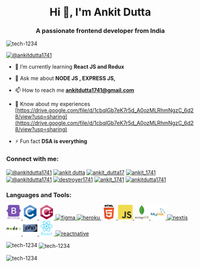 <h1 align="center">Hi 👋, I'm Ankit Dutta</h1>
<h3 align="center">A passionate frontend developer from India</h3>

<p align="left"> <img src="https://komarev.com/ghpvc/?username=tech-1234&label=Profile%20views&color=0e75b6&style=flat" alt="tech-1234" /> </p>

<p align="left"> <a href="https://twitter.com/@ankitdutta1741" target="blank"><img src="https://img.shields.io/twitter/follow/@ankitdutta1741?logo=twitter&style=for-the-badge" alt="@ankitdutta1741" /></a> </p>

- 🌱 I’m currently learning **React JS and Redux**

- 💬 Ask me about **NODE JS , EXPRESS JS,**

- 📫 How to reach me **ankitdutta1741@gmail.com**

- 📄 Know about my experiences [https://drive.google.com/file/d/1cbqlGb7eK7r5d_A0ozMLRhmNgzC_6d28/view?usp=sharing](https://drive.google.com/file/d/1cbqlGb7eK7r5d_A0ozMLRhmNgzC_6d28/view?usp=sharing)

- ⚡ Fun fact **DSA is everything**

<h3 align="left">Connect with me:</h3>
<p align="left">
<a href="https://twitter.com/@ankitdutta1741" target="blank"><img align="center" src="https://raw.githubusercontent.com/rahuldkjain/github-profile-readme-generator/master/src/images/icons/Social/twitter.svg" alt="@ankitdutta1741" height="30" width="40" /></a>
<a href="https://linkedin.com/in/ankit dutta" target="blank"><img align="center" src="https://raw.githubusercontent.com/rahuldkjain/github-profile-readme-generator/master/src/images/icons/Social/linked-in-alt.svg" alt="ankit dutta" height="30" width="40" /></a>
<a href="https://instagram.com/ankit_dutta17" target="blank"><img align="center" src="https://raw.githubusercontent.com/rahuldkjain/github-profile-readme-generator/master/src/images/icons/Social/instagram.svg" alt="ankit_dutta17" height="30" width="40" /></a>
<a href="https://www.codechef.com/users/ankit_1741" target="blank"><img align="center" src="https://cdn.jsdelivr.net/npm/simple-icons@3.1.0/icons/codechef.svg" alt="ankit_1741" height="30" width="40" /></a>
<a href="https://www.hackerrank.com/@ankitdutta1741" target="blank"><img align="center" src="https://raw.githubusercontent.com/rahuldkjain/github-profile-readme-generator/master/src/images/icons/Social/hackerrank.svg" alt="@ankitdutta1741" height="30" width="40" /></a>
<a href="https://codeforces.com/profile/destroyer1741" target="blank"><img align="center" src="https://raw.githubusercontent.com/rahuldkjain/github-profile-readme-generator/master/src/images/icons/Social/codeforces.svg" alt="destroyer1741" height="30" width="40" /></a>
<a href="https://www.leetcode.com/ankit_1741" target="blank"><img align="center" src="https://raw.githubusercontent.com/rahuldkjain/github-profile-readme-generator/master/src/images/icons/Social/leet-code.svg" alt="ankit_1741" height="30" width="40" /></a>
<a href="https://auth.geeksforgeeks.org/user/ankitdutta1741" target="blank"><img align="center" src="https://raw.githubusercontent.com/rahuldkjain/github-profile-readme-generator/master/src/images/icons/Social/geeks-for-geeks.svg" alt="ankitdutta1741" height="30" width="40" /></a>
</p>

<h3 align="left">Languages and Tools:</h3>
<p align="left"> <a href="https://getbootstrap.com" target="_blank" rel="noreferrer"> <img src="https://raw.githubusercontent.com/devicons/devicon/master/icons/bootstrap/bootstrap-plain-wordmark.svg" alt="bootstrap" width="40" height="40"/> </a> <a href="https://www.cprogramming.com/" target="_blank" rel="noreferrer"> <img src="https://raw.githubusercontent.com/devicons/devicon/master/icons/c/c-original.svg" alt="c" width="40" height="40"/> </a> <a href="https://www.w3schools.com/cpp/" target="_blank" rel="noreferrer"> <img src="https://raw.githubusercontent.com/devicons/devicon/master/icons/cplusplus/cplusplus-original.svg" alt="cplusplus" width="40" height="40"/> </a> <a href="https://www.figma.com/" target="_blank" rel="noreferrer"> <img src="https://www.vectorlogo.zone/logos/figma/figma-icon.svg" alt="figma" width="40" height="40"/> </a> <a href="https://heroku.com" target="_blank" rel="noreferrer"> <img src="https://www.vectorlogo.zone/logos/heroku/heroku-icon.svg" alt="heroku" width="40" height="40"/> </a> <a href="https://www.w3.org/html/" target="_blank" rel="noreferrer"> <img src="https://raw.githubusercontent.com/devicons/devicon/master/icons/html5/html5-original-wordmark.svg" alt="html5" width="40" height="40"/> </a> <a href="https://developer.mozilla.org/en-US/docs/Web/JavaScript" target="_blank" rel="noreferrer"> <img src="https://raw.githubusercontent.com/devicons/devicon/master/icons/javascript/javascript-original.svg" alt="javascript" width="40" height="40"/> </a> <a href="https://www.mongodb.com/" target="_blank" rel="noreferrer"> <img src="https://raw.githubusercontent.com/devicons/devicon/master/icons/mongodb/mongodb-original-wordmark.svg" alt="mongodb" width="40" height="40"/> </a> <a href="https://www.mysql.com/" target="_blank" rel="noreferrer"> <img src="https://raw.githubusercontent.com/devicons/devicon/master/icons/mysql/mysql-original-wordmark.svg" alt="mysql" width="40" height="40"/> </a> <a href="https://nextjs.org/" target="_blank" rel="noreferrer"> <img src="https://cdn.worldvectorlogo.com/logos/nextjs-2.svg" alt="nextjs" width="40" height="40"/> </a> <a href="https://nodejs.org" target="_blank" rel="noreferrer"> <img src="https://raw.githubusercontent.com/devicons/devicon/master/icons/nodejs/nodejs-original-wordmark.svg" alt="nodejs" width="40" height="40"/> </a> <a href="https://www.php.net" target="_blank" rel="noreferrer"> <img src="https://raw.githubusercontent.com/devicons/devicon/master/icons/php/php-original.svg" alt="php" width="40" height="40"/> </a> <a href="https://reactjs.org/" target="_blank" rel="noreferrer"> <img src="https://raw.githubusercontent.com/devicons/devicon/master/icons/react/react-original-wordmark.svg" alt="react" width="40" height="40"/> </a> <a href="https://reactnative.dev/" target="_blank" rel="noreferrer"> <img src="https://reactnative.dev/img/header_logo.svg" alt="reactnative" width="40" height="40"/> </a> </p>

<p><img align="left" src="https://github-readme-stats.vercel.app/api/top-langs?username=tech-1234&show_icons=true&locale=en&layout=compact" alt="tech-1234" /></p>

<p>&nbsp;<img align="center" src="https://github-readme-stats.vercel.app/api?username=tech-1234&show_icons=true&locale=en" alt="tech-1234" /></p>

<p><img align="center" src="https://github-readme-streak-stats.herokuapp.com/?user=tech-1234&" alt="tech-1234" /></p>
